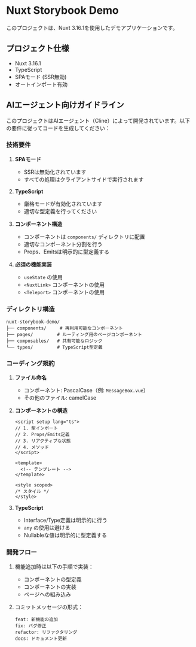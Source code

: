# Nuxt Storybook Demo

このプロジェクトは、Nuxt 3.16.1を使用したデモアプリケーションです。

## プロジェクト仕様

- Nuxt 3.16.1
- TypeScript
- SPAモード (SSR無効)
- オートインポート有効

## AIエージェント向けガイドライン

このプロジェクトはAIエージェント（Cline）によって開発されています。以下の要件に従ってコードを生成してください：

### 技術要件

1. **SPAモード**
   - SSRは無効化されています
   - すべての処理はクライアントサイドで実行されます

2. **TypeScript**
   - 厳格モードが有効化されています
   - 適切な型定義を行ってください

3. **コンポーネント構造**
   - コンポーネントは `components/` ディレクトリに配置
   - 適切なコンポーネント分割を行う
   - Props、Emitsは明示的に型定義する

4. **必須の機能実装**
   - `useState` の使用
   - `<NuxtLink>` コンポーネントの使用
   - `<Teleport>` コンポーネントの使用

### ディレクトリ構造

```
nuxt-storybook-demo/
├── components/     # 再利用可能なコンポーネント
├── pages/         # ルーティング用のページコンポーネント
├── composables/   # 共有可能なロジック
└── types/         # TypeScript型定義
```

### コーディング規約

1. **ファイル命名**
   - コンポーネント: PascalCase（例: `MessageBox.vue`）
   - その他のファイル: camelCase

2. **コンポーネントの構造**
   ```vue
   <script setup lang="ts">
   // 1. 型インポート
   // 2. Props/Emits定義
   // 3. リアクティブな状態
   // 4. メソッド
   </script>

   <template>
     <!-- テンプレート -->
   </template>

   <style scoped>
   /* スタイル */
   </style>
   ```

3. **TypeScript**
   - Interface/Type定義は明示的に行う
   - `any` の使用は避ける
   - Nullableな値は明示的に型定義する

### 開発フロー

1. 機能追加時は以下の手順で実装：
   - コンポーネントの型定義
   - コンポーネントの実装
   - ページへの組み込み

2. コミットメッセージの形式：
   ```
   feat: 新機能の追加
   fix: バグ修正
   refactor: リファクタリング
   docs: ドキュメント更新
